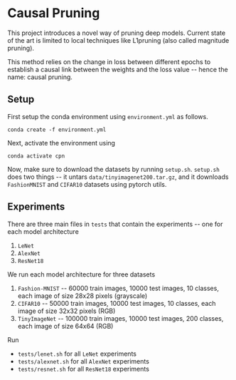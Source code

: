 # Causal Pruning

This project introduces a novel way of pruning deep models. Current state of 
the art is limited to local techniques like L1pruning (also called magnitude
pruning).

This method relies on the change in loss between different epochs to establish
a causal link between the weights and the loss value -- hence the name: causal
pruning.

## Setup

First setup the conda environment using `environment.yml` as follows.

`conda create -f environment.yml`

Next, activate the environment using

`conda activate cpn`

Now, make sure to download the datasets by running `setup.sh`. 
`setup.sh` does two things -- it untars `data/tinyimagenet200.tar.gz`, and it downloads
`FashionMNIST` and `CIFAR10` datasets using pytorch utils.

## Experiments

There are three main files in `tests` that contain the experiments -- one for each model 
architecture

1. `LeNet`
2. `AlexNet`
3. `ResNet18`

We run each model architecture for three datasets

1. `Fashion-MNIST` -- 60000 train images, 10000 test images, 10 classes, each image of size 28x28 pixels (grayscale)
2. `CIFAR10` -- 50000 train images, 10000 test images, 10 classes, each image of size 32x32 pixels (RGB)
3. `TinyImageNet` -- 100000 train images, 10000 test images, 200 classes, each image of size 64x64 (RGB)

Run 

* `tests/lenet.sh` for all `LeNet` experiments
* `tests/alexnet.sh` for all `AlexNet` experiments
* `tests/resnet.sh` for all `ResNet18` experiments
